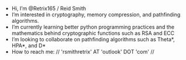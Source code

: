 - Hi, I’m @Retrix165 / Reid Smith
- I’m interested in cryptography, memory compression, and pathfinding algorithms. 
- I’m currently learning better python programming practices and the mathematics behind cryptographic functions such as RSA and ECC
- I’m looking to collaborate on pathfinding algorithms such as Theta*, HPA*, and D*
- How to reach me: // 'rsmithretrix' AT 'outlook' DOT 'com' //

<!---
Retrix165/Retrix165 is a ✨ special ✨ repository because its `README.md` (this file) appears on your GitHub profile.
You can click the Preview link to take a look at your changes.
--->
